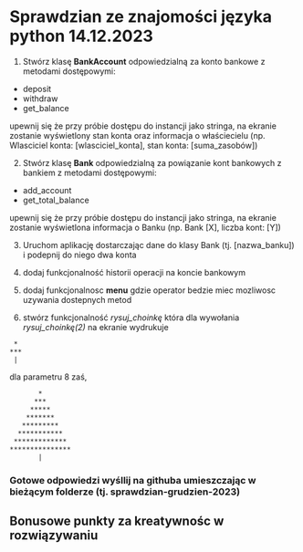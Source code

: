 # Sprawdzian ze znajomości języka python 14.12.2023

1. Stwórz klasę **BankAccount** odpowiedzialną za konto bankowe z metodami dostępowymi:
- deposit
- withdraw
- get_balance

upewnij się że przy próbie dostępu do instancji jako stringa, na ekranie zostanie wyświetlony stan konta oraz informacja o właściecielu (np. Wlasciciel konta: [wlasciciel_konta], stan konta: [suma_zasobów])


2. Stwórz klasę **Bank** odpowiedzialną za powiązanie kont bankowych z bankiem z metodami dostępowymi:
- add_account
- get_total_balance

upewnij się że przy próbie dostępu do instancji jako stringa, na ekranie zostanie wyświetlona informacja o Banku (np. Bank [X], liczba kont: [Y])


3. Uruchom aplikację dostarczając dane do klasy Bank (tj. [nazwa_banku]) i podepnij do niego dwa konta


4. dodaj funkcjonalność historii operacji na koncie bankowym
   

5. dodaj funkcjonalnosc **menu** gdzie operator bedzie miec mozliwosc uzywania dostepnych metod 


6. stwórz funkcjonalność *rysuj_choinkę* która dla wywołania *rysuj_choinkę(2)* na ekranie wydrukuje
```
 *
***
 |
```
dla parametru 8 zaś, 
```
       *
      ***
     *****
    *******
   *********
  ***********
 *************
***************
       |
```


### Gotowe odpowiedzi wyśllij na githuba umieszczając w bieżącym folderze (tj. sprawdzian-grudzien-2023)

## Bonusowe punkty za kreatywnośc w rozwiązywaniu

